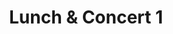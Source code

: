 ---
slug: lunch-concert-1
type: event
event_type: Concert
title: Lunch & Concert 1
venue: Nar Café der Kunsten
date_time: 'Thursday, April 20th, Doors 12:45 / Show: 13:00'
schedule:
    -   time: t12:45
        item: Doors & Grab Lunch
    -   time: t13:00
        item: $this-is-not-a-piano
    -   time: t13:20
        item: $variations-on-kandinsky
    -   time: t13:40
        item: End of Concert
---